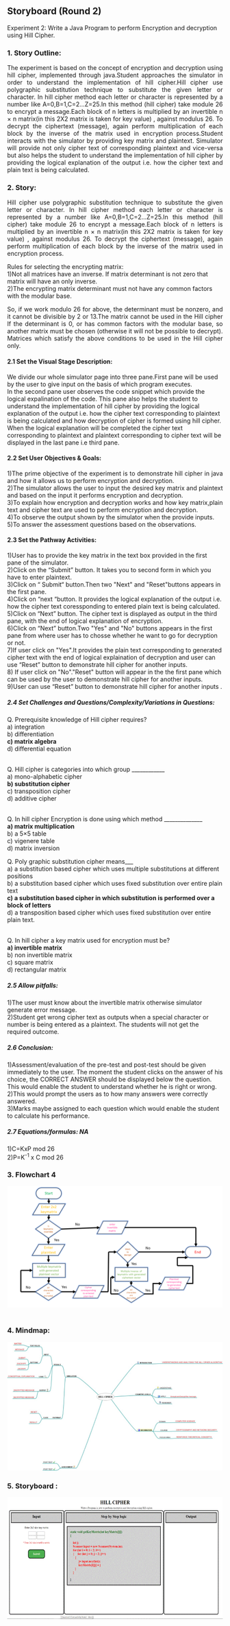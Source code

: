 ## Storyboard (Round 2)

Experiment 2: Write a Java Program to perform Encryption and decryption using Hill Cipher.

### 1. Story Outline:
<div align="justify">
The experiment is based on the concept of encryption and decryption using hill cipher, implemented through java.Student approaches the simulator in order to understand the implementation of hill cipher.Hill cipher use polygraphic substitution technique to substitute the given letter or character. In hill cipher method each letter or character is represented by a number like A=0,B=1,C=2...Z=25.In this method (hill cipher) take module 26 to encrypt a message.Each block of n letters is multiplied by an invertible n × n matrix(in this 2X2 matrix is taken for key value) , against modulus 26. To decrypt the ciphertext (message), again perform multiplication of each block by the inverse of the matrix used in encryption process.Student interacts with the simulator by providing key matrix and plaintext. Simulator will provide not only cipher text of corresponding plaintext and vice-versa but also helps the student to understand the implementation of hill cipher by providing the logical explanation of the output i.e. how the cipher text and plain text is being calculated.</div>

### 2. Story:
<div align="justify">
Hill cipher use polygraphic substitution technique to substitute the given letter or character. In hill cipher method each letter or character is represented by a number like A=0,B=1,C=2...Z=25.In this method (hill cipher) take module 26 to encrypt a message.Each block of n letters is multiplied by an invertible n × n matrix(in this 2X2 matrix is taken for key value) , against modulus 26. To decrypt the ciphertext (message), again perform multiplication of each block by the inverse of the matrix used in encryption process.</div>

Rules for selecting the encrypting matrix:<br>
1)Not all matrices have an inverse. If matrix determinant is not zero that matrix will have an only inverse.<br>
2)The encrypting matrix determinant must not have any common factors with the modular base.
<div align="justify">
So, if we work modulo 26 for above, the determinant must be nonzero, and it cannot be divisible by 2 or 13.The matrix cannot be used in the Hill cipher If the determinant is 0, or has common factors with the modular base, so another matrix must be chosen (otherwise it will not be possible to decrypt). Matrices which satisfy the above conditions to be used in the Hill cipher only.</div>



#### 2.1 Set the Visual Stage Description:
<div align="justfy">
We divide our whole simulator page into three pane.First pane will be used by the user to give input on the basis of which program executes.<br>
In the second pane user observes the code snippet which provide the logical expalination of the code. This pane also helps the student to understand the implementation of hill cipher by providing the logical explanation of the output i.e. how the cipher text corresponding to plaintext is being calculated and how decryption of cipher is formed using hill cipher.<br>
When the logical explanation will be completed the cipher text corresponding to plaintext and plaintext corresponding to cipher text will be displayed in the last pane i.e third pane.<br></div>

#### 2.2 Set User Objectives & Goals:
<div align="justify">
1)The prime objective of the experiment is to demonstrate hill cipher in java and how it allows us to perform encryption and decryption.<br>
2)The simulator allows the user to input the desired key matrix and plaintext and based on the input it performs encryption and decryption.<br>
3)To explain how encryption and decryption works and how key matrix,plain text and cipher text are used to perform encryption and decryption.<br>
4)To observe the output shown by the simulator when the provide inputs.<br>
5)To answer the assessment questions based on the observations.<br></div>

#### 2.3 Set the Pathway Activities:
1)User has to provide the key matrix in the text box provided in the first pane of the simulator.<br>
2)Click on the “Submit” button. It takes you to second form in which you have to enter plaintext. <br>
3)Click on “ Submit“ button.Then two "Next" and "Reset"buttons appears in the first pane.<br>
4)Click on “next “button. It provides the logical explanation of the output i.e. how the cipher text coressponding to entered plain text is being calculated.<br>
5)Click on “Next” button. The cipher text is displayed as output in the third pane, with the end of logical explanation of encryption.  <br>
6)Click on “Next” button.Two "Yes" and "No" buttons appears in the first pane from where user has to chosse whether he want to go for decryption or not.<br>
7)If user click on "Yes".It provides the plain text corresponding to generated cipher text with the end of logical explaination of decryption and user can use “Reset” button to demonstrate hill cipher for another inputs.<br>
8) If user click on "No"."Reset" button will appear in the the first pane which can be used by the user to demonstrate hill cipher for another inputs.<br>
9)User can use “Reset” button to demonstrate hill cipher for another inputs .<br>

##### 2.4 Set Challenges and Questions/Complexity/Variations in Questions:
Q. Prerequisite knowledge of Hill cipher requires?<br>
a) integration<br>
b) differentiation<br>
<b>c) matrix algebra</b><br>
d) differential equation<br><br>

Q. Hill cipher is categories into which group ____________<br>
a) mono-alphabetic cipher<br>
<b>b) substitution cipher</b><br>
c) transposition cipher<br>
d) additive cipher<br><br>

Q. In hill cipher Encryption is done using which method ______________<br>
<b>a) matrix multiplication</b><br>
b) a 5×5 table<br>
c) vigenere table<br>
d) matrix inversion<br>

Q. Poly graphic substitution cipher means___<br>
a) a substitution based cipher which uses multiple substitutions at different positions<br>
b) a substitution based cipher which uses fixed substitution over entire plain text<br>
<b>c) a substitution based cipher in which substitution is performed over a block of letters</b><br>
d) a transposition based cipher which uses fixed substitution over entire plain text.<br><br>

Q. In hill cipher a key matrix used for encryption must be?<br>
<b>a) invertible matrix</b><br>
b) non invertible matrix<br>
c) square matrix<br>
d) rectangular matrix<br>

##### 2.5 Allow pitfalls:
1)The user must know about the invertible matrix otherwise simulator generate error message.<br>
2)Student get wrong cipher text as outputs when a special character or number is being entered as a plaintext. The students will not get the required outcome.<br>

##### 2.6 Conclusion:
1)Assessment/evaluation of the pre-test and post-test should be given immediately to the user. The moment the student clicks on the answer of his choice, the CORRECT ANSWER should be displayed below the question. This would enable the student to understand whether he is right or wrong.<br>
2)This would prompt the users as to how many answers were correctly answered.<br>
3)Marks maybe assigned to each question which would enable the student to calculate his performance.<br>

##### 2.7 Equations/formulas: NA
1)C=KxP mod 26<br>
2)P=K<sup>-1</sup> x C mod 26


### 3. Flowchart 4
<img src="flowchart/Slide1.PNG"/><br><br>


### 4. Mindmap:
<img src="mindmap/mindmap.jpeg"><br>

### 5. Storyboard :
<img src="storyboard/storyboard.gif">

